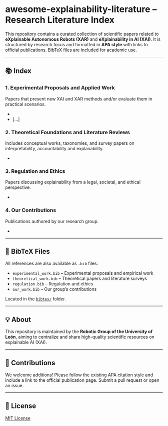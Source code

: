 # awesome-explainability-literature – Research Literature Index
This repository contains a curated collection of scientific papers related to **eXplainable Autonomous Robots (XAR)** and **eXplainability in AI (XAI)**. It is structured by research focus and formatted in **APA style** with links to official publications. BibTeX files are included for academic use.

---

## 📚 Index

### 1. Experimental Proposals and Applied Work
Papers that present new XAI and XAR methods and/or evaluate them in practical scenarios.

- 
- [...]

### 2. Theoretical Foundations and Literature Reviews
Includes conceptual works, taxonomies, and survey papers on interpretability, accountability and explanability.

- 

### 3. Regulation and Ethics
Papers discussing explainability from a legal, societal, and ethical perspective.

- 

### 4. Our Contributions
Publications authored by our research group.

- 

---

## 📂 BibTeX Files

All references are also available as `.bib` files:

- `experimental_work.bib` – Experimental proposals and empirical work  
- `theoretical_work.bib` – Theoretical papers and literature surveys  
- `regulation.bib` – Regulation and ethics  
- `our_work.bib` – Our group’s contributions  

Located in the [`bibtex/`](./bibtex/) folder.

---

## 💡 About

This repository is maintained by the **Robotic Group of the University of León**, aiming to centralize and share high-quality scientific resources on explainable AI (XAI).

---

## 🤝 Contributions

We welcome additions! Please follow the existing APA citation style and include a link to the official publication page. Submit a pull request or open an issue.

---

## 📄 License

[MIT License](./LICENSE)
